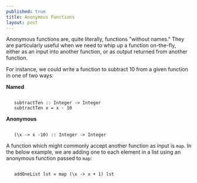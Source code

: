 ```yaml
---
published: true
title: Anonymous Functions
layout: post
---
```

Anonymous functions are, quite literally, functions "without names." They are particularly useful when we need to whip up a function on-the-fly, either as an input into another function, or as output returned from another function.

For instance, we could write a function to subtract 10 from a given function in one of two ways:

**Named**

```

   subtractTen :: Integer -> Integer
   subtractTen x = x - 10

```


**Anonymous**

```

   (\x -> x -10) :: Integer -> Integer

```

A function which might commonly accept another function as input is `map`. In the below example, we are adding one to each element in a list using an anonymous function passed to `map`:

```

   addOneList lst = map (\x -> x + 1) lst

```